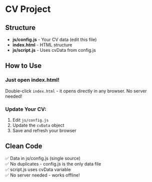 # CV Project

## Structure

- **js/config.js** - Your CV data (edit this file)
- **index.html** - HTML structure
- **js/script.js** - Uses cvData from config.js

## How to Use

### Just open index.html!

Double-click `index.html` - it opens directly in any browser. No server needed!

### Update Your CV:

1. Edit `js/config.js`
2. Update the `cvData` object
3. Save and refresh your browser

## Clean Code

✅ Data in js/config.js (single source)  
✅ No duplicates - config.js is the only data file  
✅ script.js uses cvData variable  
✅ No server needed - works offline!


